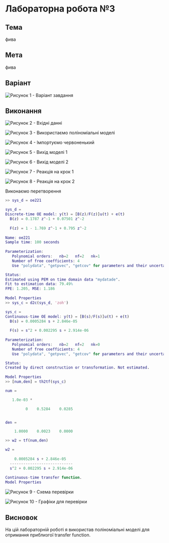 # Лабораторна робота №3

## Тема

фива

## Мета

фива

## Варіант

![Рисунок 1 - Варіант завдання](../lab-02-22.02.2024/image.png)

## Виконання

![Рисунок 2 - Вхідні данні](image.png)

![Рисунок 3 - Використаємо поліноміальні моделі](image-1.png)

![Рисунок 4 - Імпортуємо червоненький](image-2.png)

![Рисунок 5 - Вихід моделі 1](image-3.png)

![Рисунок 6 - Вихід моделі 2](image-4.png)

![Рисунок 7 - Реакція на крок 1](image-5.png)

![Рисунок 8 - Реакція на крок 2](image-6.png)

Виконаємо перетворення

```matlab
>> sys_d = oe221

sys_d =
Discrete-time OE model: y(t) = [B(z)/F(z)]u(t) + e(t)
  B(z) = 0.1787 z^-1 + 0.07501 z^-2                  
                                                     
  F(z) = 1 - 1.769 z^-1 + 0.795 z^-2                 
                                                     
Name: oe221
Sample time: 100 seconds
  
Parameterization:
   Polynomial orders:   nb=2   nf=2   nk=1
   Number of free coefficients: 4
   Use "polydata", "getpvec", "getcov" for parameters and their uncertainties.

Status:                                            
Estimated using PEM on time domain data "mydatade".
Fit to estimation data: 79.49%                     
FPE: 1.205, MSE: 1.186                             
 
Model Properties
>> sys_c = d2c(sys_d, 'zoh')

sys_c =
Continuous-time OE model: y(t) = [B(s)/F(s)]u(t) + e(t)
  B(s) = 0.0005284 s + 2.846e-05                       
                                                       
  F(s) = s^2 + 0.002295 s + 2.914e-06                  
                                                       
Parameterization:
   Polynomial orders:   nb=2   nf=2   nk=0
   Number of free coefficients: 4
   Use "polydata", "getpvec", "getcov" for parameters and their uncertainties.

Status:                                                         
Created by direct construction or transformation. Not estimated.
 
Model Properties
>> [num,den] = th2tf(sys_c)

num =

   1.0e-03 *

         0    0.5284    0.0285


den =

    1.0000    0.0023    0.0000

>> w2 = tf(num,den)

w2 =
 
    0.0005284 s + 2.846e-05
  ----------------------------
  s^2 + 0.002295 s + 2.914e-06
 
Continuous-time transfer function.
Model Properties
```

![Рисунок 9 - Схема перевірки](image-7.png)

![Рисунок 10 - Графіки для перевірки](image-8.png)

## Висновок

На цій лабораторній роботі я використав поліноміальні моделі для отримання приблизгої transfer function.
